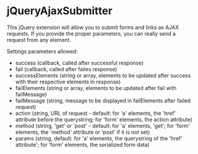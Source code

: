 jQueryAjaxSubmitter
============

This jQuery extension will allow you to submit forms and links as AJAX requests. If you provide the proper parameters,
you can really send a request from any element. 

Settings parameters allowed:
* success (callback, called after successful response)
* fail (callback, called after failes response)
* successElements (string or array, elements to be updated after success with their respective elements in response)
* failElements (string or array, elements to be updated after fail with failMessage)
* failMessage (string, message to be displayed in failElements after failed request)
* action (string, URL of request - default: for 'a' elements, the 'href' attribute before the querystring; for 'form' elements, the action attribute)
* method (string, 'get' or 'post' - default: for 'a' elements, 'get'; for 'form' elements, the 'method' attribute or 'post' if it is not set)
* params (string, default: for 'a' elements, the querystring of the 'href' attribute'; for 'form' elements, the serialized form data)
